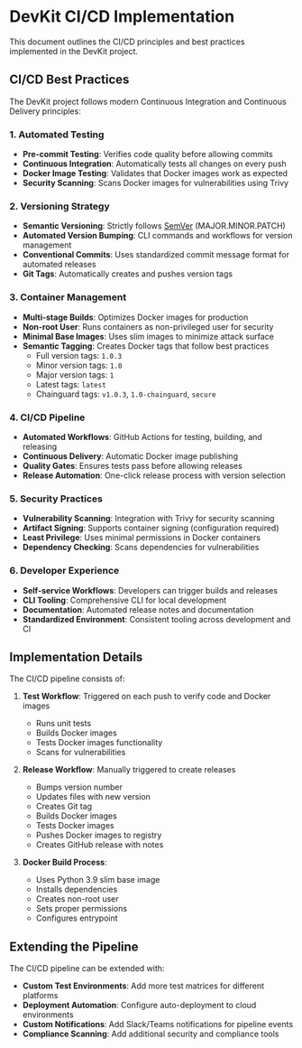 # DevKit CI/CD Implementation

This document outlines the CI/CD principles and best practices implemented in the DevKit project.

## CI/CD Best Practices

The DevKit project follows modern Continuous Integration and Continuous Delivery principles:

### 1. Automated Testing

- **Pre-commit Testing**: Verifies code quality before allowing commits
- **Continuous Integration**: Automatically tests all changes on every push
- **Docker Image Testing**: Validates that Docker images work as expected
- **Security Scanning**: Scans Docker images for vulnerabilities using Trivy

### 2. Versioning Strategy

- **Semantic Versioning**: Strictly follows [SemVer](https://semver.org/) (MAJOR.MINOR.PATCH)
- **Automated Version Bumping**: CLI commands and workflows for version management
- **Conventional Commits**: Uses standardized commit message format for automated releases
- **Git Tags**: Automatically creates and pushes version tags

### 3. Container Management

- **Multi-stage Builds**: Optimizes Docker images for production
- **Non-root User**: Runs containers as non-privileged user for security
- **Minimal Base Images**: Uses slim images to minimize attack surface
- **Semantic Tagging**: Creates Docker tags that follow best practices
  - Full version tags: `1.0.3`
  - Minor version tags: `1.0`
  - Major version tags: `1`
  - Latest tags: `latest`
  - Chainguard tags: `v1.0.3`, `1.0-chainguard`, `secure`

### 4. CI/CD Pipeline

- **Automated Workflows**: GitHub Actions for testing, building, and releasing
- **Continuous Delivery**: Automatic Docker image publishing
- **Quality Gates**: Ensures tests pass before allowing releases
- **Release Automation**: One-click release process with version selection

### 5. Security Practices

- **Vulnerability Scanning**: Integration with Trivy for security scanning
- **Artifact Signing**: Supports container signing (configuration required)
- **Least Privilege**: Uses minimal permissions in Docker containers
- **Dependency Checking**: Scans dependencies for vulnerabilities

### 6. Developer Experience

- **Self-service Workflows**: Developers can trigger builds and releases
- **CLI Tooling**: Comprehensive CLI for local development
- **Documentation**: Automated release notes and documentation
- **Standardized Environment**: Consistent tooling across development and CI

## Implementation Details

The CI/CD pipeline consists of:

1. **Test Workflow**: Triggered on each push to verify code and Docker images
   - Runs unit tests
   - Builds Docker images
   - Tests Docker images functionality
   - Scans for vulnerabilities

2. **Release Workflow**: Manually triggered to create releases
   - Bumps version number
   - Updates files with new version
   - Creates Git tag
   - Builds Docker images
   - Tests Docker images
   - Pushes Docker images to registry
   - Creates GitHub release with notes

3. **Docker Build Process**:
   - Uses Python 3.9 slim base image
   - Installs dependencies
   - Creates non-root user
   - Sets proper permissions
   - Configures entrypoint

## Extending the Pipeline

The CI/CD pipeline can be extended with:

- **Custom Test Environments**: Add more test matrices for different platforms
- **Deployment Automation**: Configure auto-deployment to cloud environments
- **Custom Notifications**: Add Slack/Teams notifications for pipeline events
- **Compliance Scanning**: Add additional security and compliance tools
